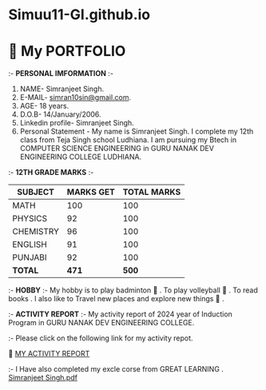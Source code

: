 # Simuu11-GI.github.io
# 📁 My PORTFOLIO

:-  **PERSONAL IMFORMATION** :-
1. NAME- Simranjeet Singh.
2. E-MAIL- simran10sin@gmail.com.
3. AGE- 18 years.
4. D.O.B- 14/January/2006.
5. Linkedin profile- Simranjeet Singh.
6. Personal Statement - My name is Simranjeet Singh. I complete my 12th class from Teja Singh school Ludhiana. I am pursuing my Btech in COMPUTER SCIENCE ENGINEERING in GURU NANAK DEV ENGINEERING COLLEGE LUDHIANA.

:-  **12TH GRADE MARKS** :-

| SUBJECT    | MARKS GET | TOTAL MARKS |
| ---------- | --------- | ----------- |
| MATH       | 100       | 100         |
| PHYSICS    | 92        | 100         |
| CHEMISTRY  | 96        | 100         |
| ENGLISH    | 91        | 100         |
| PUNJABI    | 92        | 100         |
| **TOTAL**  | **471**   | **500**     |

 :-  **HOBBY** :-
My hobby is to play badminton 🏸 . To play volleyball 🏐 . To read books . I also like to Travel new places and explore new things 🛫 .

  :- **ACTIVITY REPORT** :-
My activity report of 2024 year of Induction Program  in GURU NANAK DEV ENGINEERING COLLEGE.

:- Please click on the following link for my activity repot.

🚀 [MY ACTIVITY REPORT](https://github.com/Simuu-GI/Simuu-GI.github.io)

:- I Have also completed my excle corse from GREAT LEARNING .
[Simranjeet Singh.pdf](https://github.com/user-attachments/files/16394657/Simranjeet.Singh.pdf)
